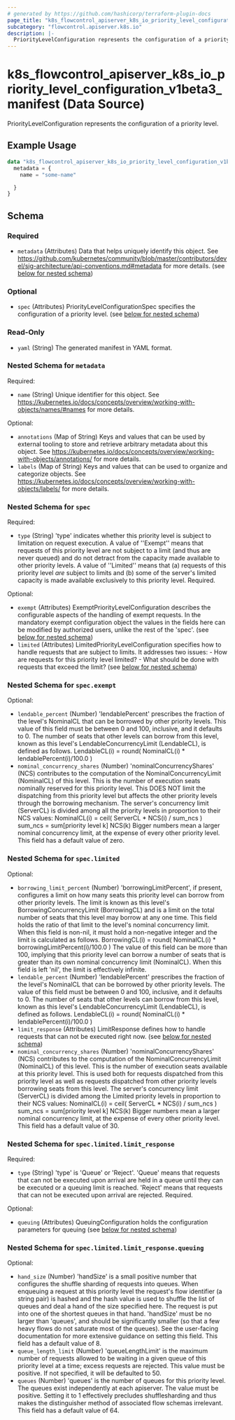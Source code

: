 ```yaml
---
# generated by https://github.com/hashicorp/terraform-plugin-docs
page_title: "k8s_flowcontrol_apiserver_k8s_io_priority_level_configuration_v1beta3_manifest Data Source - terraform-provider-k8s"
subcategory: "flowcontrol.apiserver.k8s.io"
description: |-
  PriorityLevelConfiguration represents the configuration of a priority level.
---
```


# k8s_flowcontrol_apiserver_k8s_io_priority_level_configuration_v1beta3_manifest (Data Source)

PriorityLevelConfiguration represents the configuration of a priority level.

## Example Usage

```terraform
data "k8s_flowcontrol_apiserver_k8s_io_priority_level_configuration_v1beta3_manifest" "example" {
  metadata = {
    name = "some-name"

  }
}
```

<!-- schema generated by tfplugindocs -->
## Schema

### Required

- `metadata` (Attributes) Data that helps uniquely identify this object. See https://github.com/kubernetes/community/blob/master/contributors/devel/sig-architecture/api-conventions.md#metadata for more details. (see [below for nested schema](#nestedatt--metadata))

### Optional

- `spec` (Attributes) PriorityLevelConfigurationSpec specifies the configuration of a priority level. (see [below for nested schema](#nestedatt--spec))

### Read-Only

- `yaml` (String) The generated manifest in YAML format.

<a id="nestedatt--metadata"></a>
### Nested Schema for `metadata`

Required:

- `name` (String) Unique identifier for this object. See https://kubernetes.io/docs/concepts/overview/working-with-objects/names/#names for more details.

Optional:

- `annotations` (Map of String) Keys and values that can be used by external tooling to store and retrieve arbitrary metadata about this object. See https://kubernetes.io/docs/concepts/overview/working-with-objects/annotations/ for more details.
- `labels` (Map of String) Keys and values that can be used to organize and categorize objects. See https://kubernetes.io/docs/concepts/overview/working-with-objects/labels/ for more details.


<a id="nestedatt--spec"></a>
### Nested Schema for `spec`

Required:

- `type` (String) 'type' indicates whether this priority level is subject to limitation on request execution. A value of ''Exempt'' means that requests of this priority level are not subject to a limit (and thus are never queued) and do not detract from the capacity made available to other priority levels. A value of ''Limited'' means that (a) requests of this priority level _are_ subject to limits and (b) some of the server's limited capacity is made available exclusively to this priority level. Required.

Optional:

- `exempt` (Attributes) ExemptPriorityLevelConfiguration describes the configurable aspects of the handling of exempt requests. In the mandatory exempt configuration object the values in the fields here can be modified by authorized users, unlike the rest of the 'spec'. (see [below for nested schema](#nestedatt--spec--exempt))
- `limited` (Attributes) LimitedPriorityLevelConfiguration specifies how to handle requests that are subject to limits. It addresses two issues: - How are requests for this priority level limited? - What should be done with requests that exceed the limit? (see [below for nested schema](#nestedatt--spec--limited))

<a id="nestedatt--spec--exempt"></a>
### Nested Schema for `spec.exempt`

Optional:

- `lendable_percent` (Number) 'lendablePercent' prescribes the fraction of the level's NominalCL that can be borrowed by other priority levels. This value of this field must be between 0 and 100, inclusive, and it defaults to 0. The number of seats that other levels can borrow from this level, known as this level's LendableConcurrencyLimit (LendableCL), is defined as follows. LendableCL(i) = round( NominalCL(i) * lendablePercent(i)/100.0 )
- `nominal_concurrency_shares` (Number) 'nominalConcurrencyShares' (NCS) contributes to the computation of the NominalConcurrencyLimit (NominalCL) of this level. This is the number of execution seats nominally reserved for this priority level. This DOES NOT limit the dispatching from this priority level but affects the other priority levels through the borrowing mechanism. The server's concurrency limit (ServerCL) is divided among all the priority levels in proportion to their NCS values: NominalCL(i) = ceil( ServerCL * NCS(i) / sum_ncs ) sum_ncs = sum[priority level k] NCS(k) Bigger numbers mean a larger nominal concurrency limit, at the expense of every other priority level. This field has a default value of zero.


<a id="nestedatt--spec--limited"></a>
### Nested Schema for `spec.limited`

Optional:

- `borrowing_limit_percent` (Number) 'borrowingLimitPercent', if present, configures a limit on how many seats this priority level can borrow from other priority levels. The limit is known as this level's BorrowingConcurrencyLimit (BorrowingCL) and is a limit on the total number of seats that this level may borrow at any one time. This field holds the ratio of that limit to the level's nominal concurrency limit. When this field is non-nil, it must hold a non-negative integer and the limit is calculated as follows. BorrowingCL(i) = round( NominalCL(i) * borrowingLimitPercent(i)/100.0 ) The value of this field can be more than 100, implying that this priority level can borrow a number of seats that is greater than its own nominal concurrency limit (NominalCL). When this field is left 'nil', the limit is effectively infinite.
- `lendable_percent` (Number) 'lendablePercent' prescribes the fraction of the level's NominalCL that can be borrowed by other priority levels. The value of this field must be between 0 and 100, inclusive, and it defaults to 0. The number of seats that other levels can borrow from this level, known as this level's LendableConcurrencyLimit (LendableCL), is defined as follows. LendableCL(i) = round( NominalCL(i) * lendablePercent(i)/100.0 )
- `limit_response` (Attributes) LimitResponse defines how to handle requests that can not be executed right now. (see [below for nested schema](#nestedatt--spec--limited--limit_response))
- `nominal_concurrency_shares` (Number) 'nominalConcurrencyShares' (NCS) contributes to the computation of the NominalConcurrencyLimit (NominalCL) of this level. This is the number of execution seats available at this priority level. This is used both for requests dispatched from this priority level as well as requests dispatched from other priority levels borrowing seats from this level. The server's concurrency limit (ServerCL) is divided among the Limited priority levels in proportion to their NCS values: NominalCL(i) = ceil( ServerCL * NCS(i) / sum_ncs ) sum_ncs = sum[priority level k] NCS(k) Bigger numbers mean a larger nominal concurrency limit, at the expense of every other priority level. This field has a default value of 30.

<a id="nestedatt--spec--limited--limit_response"></a>
### Nested Schema for `spec.limited.limit_response`

Required:

- `type` (String) 'type' is 'Queue' or 'Reject'. 'Queue' means that requests that can not be executed upon arrival are held in a queue until they can be executed or a queuing limit is reached. 'Reject' means that requests that can not be executed upon arrival are rejected. Required.

Optional:

- `queuing` (Attributes) QueuingConfiguration holds the configuration parameters for queuing (see [below for nested schema](#nestedatt--spec--limited--limit_response--queuing))

<a id="nestedatt--spec--limited--limit_response--queuing"></a>
### Nested Schema for `spec.limited.limit_response.queuing`

Optional:

- `hand_size` (Number) 'handSize' is a small positive number that configures the shuffle sharding of requests into queues. When enqueuing a request at this priority level the request's flow identifier (a string pair) is hashed and the hash value is used to shuffle the list of queues and deal a hand of the size specified here. The request is put into one of the shortest queues in that hand. 'handSize' must be no larger than 'queues', and should be significantly smaller (so that a few heavy flows do not saturate most of the queues). See the user-facing documentation for more extensive guidance on setting this field. This field has a default value of 8.
- `queue_length_limit` (Number) 'queueLengthLimit' is the maximum number of requests allowed to be waiting in a given queue of this priority level at a time; excess requests are rejected. This value must be positive. If not specified, it will be defaulted to 50.
- `queues` (Number) 'queues' is the number of queues for this priority level. The queues exist independently at each apiserver. The value must be positive. Setting it to 1 effectively precludes shufflesharding and thus makes the distinguisher method of associated flow schemas irrelevant. This field has a default value of 64.
